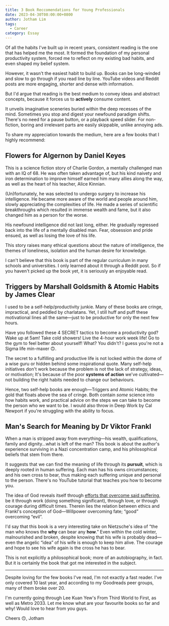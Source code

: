 ```yaml
---
title: 3 Book Reccomendations for Young Professionals
date: 2023-04-30T08:00:00+0800
author: Jotham Lim
tags:
  - Career
category: Essay
---
```


Of all the habits I've built up in recent years, consistent reading is the one that has helped me the most. It formed the foundation of my personal productivity system, forced me to reflect on my existing bad habits, and even shaped my belief system.

However, it wasn't the easiest habit to build up. Books can be long-winded and slow to go through if you read line by line. YouTube videos and Reddit posts are more engaging, shorter and dense with information.

But I'd argue that reading is the best medium to convey ideas and abstract concepts, because it forces us to **actively** consume content.

It unveils imaginative sceneries buried within the deep recesses of the mind. Sometimes you stop and digest your newfound paradigm shifts. There's no need for a pause button, or a playback speed slider. For non-fiction, boring and irrelevant parts are easily skippable, unlike annoying ads.

To share my appreciation towards the medium, here are a few books that I highly recommend:

## Flowers for Algernon by Daniel Keyes

This is a science fiction story of Charlie Gordon, a mentally challenged man with an IQ of 68. He was often taken advantage of, but his kind naivety and iron determination to improve himself earned him many allies along the way, as well as the heart of his teacher, Alice Kinnian.

(Un)fortunately, he was selected to undergo surgery to increase his intelligence. He became more aware of the world and people around him, slowly appreciating the complexities of life. He made a series of scientific breakthroughs which resulted in immense wealth and fame, but it also changed him as a person for the worse.

His newfound intelligence did not last long, either. He gradually regressed back into the life of a mentally disabled man. Fear, obsession and pride ensued, as well as losing the love of his life.

This story raises many ethical questions about the nature of intelligence, the themes of loneliness, isolation and the human desire for knowledge.

I can't believe that this book is part of the regular curriculum in many schools and universities. I only learned about it through a Reddit post. So if you haven't picked up the book yet, it is seriously an enjoyable read.

## Triggers by Marshall Goldsmith & Atomic Habits by James Clear

I used to be a self-help/productivity junkie. Many of these books are cringe, impractical, and peddled by charlatans. Yet, I still huff and puff these motivational lines all the same—just to be productive for only the next few hours.

Have you followed these 4 SECRET tactics to become a productivity god? Wake up at 5am! Take cold showers! Live the 4-hour work week life! Go to the gym to feel better about yourself! What? You didn't? I guess you're not a Sigma life min-maxer 🙃.

The secret to a fulfilling and productive life is not locked within the dome of a wise guru or hidden behind some inspirational quote. Many self-help initiatives don't work because the problem is not the lack of strategy, ideas, or motivation; It's because of the poor **systems of action** we've cultivated—not building the right habits needed to change our behaviours.

Hence, two self-help books are enough—Triggers and Atomic Habits; the gold that floats above the sea of cringe. Both contain _some_ science into how habits work, and practical advice on the steps we can take to become the person who we want to be. I would also throw in Deep Work by Cal Newport if you're struggling with the ability to focus.

## Man's Search for Meaning by Dr Viktor Frankl

When a man is stripped away from everything—his wealth, qualifications, family and dignity…what is left of the man? This book is about the author's experience surviving in a Nazi concentration camp, and his philosophical beliefs that stem from there.

It suggests that we can find the meaning of life through its **pursuit**, which is deeply rooted in human suffering. Each man has his owns circumstances; and his own cross to bear, thus making each suffering unique and personal to the person. There's no YouTube tutorial that teaches you how to become you.

The idea of God reveals itself through [efforts that overcome said suffering](https://utpjournals.press/doi/full/10.3138/uram.36.1-2.65), be it through work (doing something significant), through love, or through courage during difficult times. Therein lies the relation between ethics and Frankl's conception of God—Willpower overcoming fate; “good” overcoming “evil”.

I'd say that this book is a very interesting take on Nietzsche's idea of “the man who knows the **why** can bear any **how**.” Even within the cold winter, malnourished and broken, despite knowing that his wife is probably dead—even the angelic “idea” of his wife is enough to keep him alive. The courage and hope to see his wife again is the cross he has to bear.

This is not explicitly a philosophical book; more of an autobiography, in fact. But it is certainly the book that got me interested in the subject.

---

Despite loving for the few books I've read, I'm not exactly a fast reader. I've only covered 10 last year, and according to my Goodreads peer groups, many of them broke over 20.

I'm currently going through Lee Kuan Yew's From Third World to First, as well as Metro 2033. Let me know what are your favourite books so far and why! Would love to hear from you guys.

Cheers 🙃, Jotham
